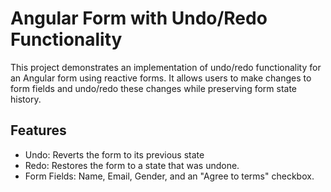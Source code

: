 # Angular Form with Undo/Redo Functionality

This project demonstrates an implementation of undo/redo functionality for an Angular form using reactive forms. It allows users to make changes to form fields and undo/redo these changes while preserving form state history.

## Features
- Undo: Reverts the form to its previous state
- Redo: Restores the form to a state that was undone.
- Form Fields: Name, Email, Gender, and an "Agree to terms" checkbox.
